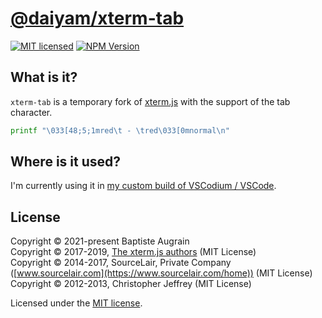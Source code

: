 [@daiyam/xterm-tab](https://github.com/daiyam/xterm-tab)
===============================================================================

[![MIT licensed](https://img.shields.io/badge/license-MIT-blue.svg)](./LICENSE)
[![NPM Version](https://img.shields.io/npm/v/@daiyam/xterm-tab.svg?colorB=green)](https://www.npmjs.com/package/@daiyam/xterm-tab)

What is it?
-----------

`xterm-tab` is a temporary fork of [xterm.js](https://github.com/xtermjs/xterm.js) with the support of the tab character.

```sh
printf "\033[48;5;1mred\t - \tred\033[0mnormal\n"
```

Where is it used?
-----------------

I'm currently using it in [my custom build of VSCodium / VSCode](https://github.com/zokugun/MrCode).

License
-------

Copyright &copy; 2021-present Baptiste Augrain<br />
Copyright &copy; 2017-2019, [The xterm.js authors](https://github.com/xtermjs/xterm.js/graphs/contributors) (MIT License)<br />
Copyright &copy; 2014-2017, SourceLair, Private Company ([www.sourcelair.com](https://www.sourcelair.com/home)) (MIT License)<br />
Copyright &copy; 2012-2013, Christopher Jeffrey (MIT License)

Licensed under the [MIT license](https://opensource.org/licenses/MIT).
